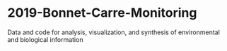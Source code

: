 # 2019-Bonnet-Carre-Monitoring
Data and code for analysis, visualization, and synthesis of environmental and biological information
